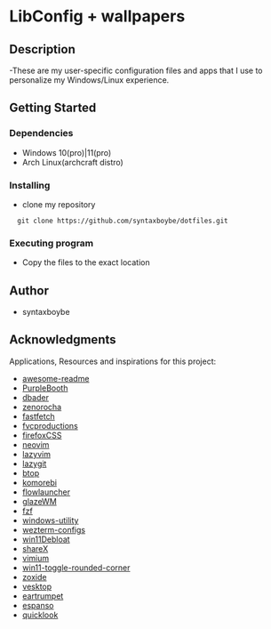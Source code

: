 # LibConfig + wallpapers

## Description

-These are my user-specific configuration files and apps that I use to personalize my Windows/Linux experience.

## Getting Started

### Dependencies

- Windows 10(pro)|11(pro)
- Arch Linux(archcraft distro)

### Installing

- clone my repository

```
  git clone https://github.com/syntaxboybe/dotfiles.git
```

### Executing program

- Copy the files to the exact location

## Author

- syntaxboybe

## Acknowledgments

Applications, Resources and inspirations for this project:

- [awesome-readme](https://github.com/matiassingers/awesome-readme)
- [PurpleBooth](https://gist.github.com/PurpleBooth/109311bb0361f32d87a2)
- [dbader](https://github.com/dbader/readme-template)
- [zenorocha](https://gist.github.com/zenorocha/4526327)
- [fastfetch](https://github.com/fastfetch-cli/fastfetch)
- [fvcproductions](https://gist.github.com/fvcproductions/1bfc2d4aecb01a834b46)
- [firefoxCSS](https://firefoxcss-store.github.io/)
- [neovim](https://neovim.io/)
- [lazyvim](https://www.lazyvim.org)
- [lazygit](https://github.com/jesseduffield/lazygit)
- [btop](https://github.com/aristocratos/btop4win)
- [komorebi](https://lgug2z.github.io/komorebi/)
- [flowlauncher](https://www.flowlauncher.com/)
- [glazeWM](https://github.com/glzr-io/glazewm)
- [fzf](https://github.com/junegunn/fzf)
- [windows-utility](https://github.com/ChrisTitusTech/winutil)
- [wezterm-configs](https://github.com/KevinSilvester/wezterm-config)
- [win11Debloat](https://github.com/Raphire/Win11Debloat)
- [shareX](https://getsharex.com/)
- [vimium](https://vimium.github.io/)
- [win11-toggle-rounded-corner](https://github.com/oberrich/win11-toggle-rounded-corners)
- [zoxide](https://github.com/ajeetdsouza/zoxide)
- [vesktop](https://github.com/Vencord/Vesktop)
- [eartrumpet](https://eartrumpet.app/)
- [espanso](https://espanso.org/)
- [quicklook](https://github.com/QL-Win/QuickLook)
